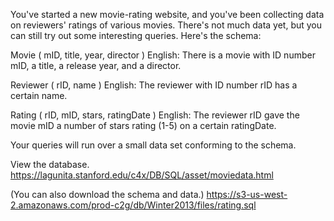
You've started a new movie-rating website, and you've been collecting data on reviewers' ratings of various movies. There's not much data yet, but you can still try out some interesting queries. Here's the schema: 

Movie ( mID, title, year, director ) 
English: There is a movie with ID number mID, a title, a release year, and a director. 

Reviewer ( rID, name ) 
English: The reviewer with ID number rID has a certain name. 

Rating ( rID, mID, stars, ratingDate ) 
English: The reviewer rID gave the movie mID a number of stars rating (1-5) on a certain ratingDate. 

Your queries will run over a small data set conforming to the schema.

View the database. 
https://lagunita.stanford.edu/c4x/DB/SQL/asset/moviedata.html

(You can also download the schema and data.) 
https://s3-us-west-2.amazonaws.com/prod-c2g/db/Winter2013/files/rating.sql

